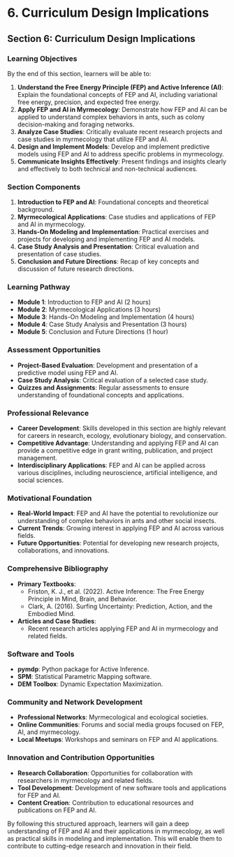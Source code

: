# 6. Curriculum Design Implications

## Section 6: Curriculum Design Implications

### Learning Objectives

By the end of this section, learners will be able to:

1. **Understand the Free Energy Principle (FEP) and Active Inference (AI)**: Explain the foundational concepts of FEP and AI, including variational free energy, precision, and expected free energy.
2. **Apply FEP and AI in Myrmecology**: Demonstrate how FEP and AI can be applied to understand complex behaviors in ants, such as colony decision-making and foraging networks.
3. **Analyze Case Studies**: Critically evaluate recent research projects and case studies in myrmecology that utilize FEP and AI.
4. **Design and Implement Models**: Develop and implement predictive models using FEP and AI to address specific problems in myrmecology.
5. **Communicate Insights Effectively**: Present findings and insights clearly and effectively to both technical and non-technical audiences.

### Section Components

1. **Introduction to FEP and AI**: Foundational concepts and theoretical background.
2. **Myrmecological Applications**: Case studies and applications of FEP and AI in myrmecology.
3. **Hands-On Modeling and Implementation**: Practical exercises and projects for developing and implementing FEP and AI models.
4. **Case Study Analysis and Presentation**: Critical evaluation and presentation of case studies.
5. **Conclusion and Future Directions**: Recap of key concepts and discussion of future research directions.

### Learning Pathway

- **Module 1**: Introduction to FEP and AI (2 hours)
- **Module 2**: Myrmecological Applications (3 hours)
- **Module 3**: Hands-On Modeling and Implementation (4 hours)
- **Module 4**: Case Study Analysis and Presentation (3 hours)
- **Module 5**: Conclusion and Future Directions (1 hour)

### Assessment Opportunities

- **Project-Based Evaluation**: Development and presentation of a predictive model using FEP and AI.
- **Case Study Analysis**: Critical evaluation of a selected case study.
- **Quizzes and Assignments**: Regular assessments to ensure understanding of foundational concepts and applications.

### Professional Relevance

- **Career Development**: Skills developed in this section are highly relevant for careers in research, ecology, evolutionary biology, and conservation.
- **Competitive Advantage**: Understanding and applying FEP and AI can provide a competitive edge in grant writing, publication, and project management.
- **Interdisciplinary Applications**: FEP and AI can be applied across various disciplines, including neuroscience, artificial intelligence, and social sciences.

### Motivational Foundation

- **Real-World Impact**: FEP and AI have the potential to revolutionize our understanding of complex behaviors in ants and other social insects.
- **Current Trends**: Growing interest in applying FEP and AI across various fields.
- **Future Opportunities**: Potential for developing new research projects, collaborations, and innovations.

### Comprehensive Bibliography

- **Primary Textbooks**:
  - Friston, K. J., et al. (2022). Active Inference: The Free Energy Principle in Mind, Brain, and Behavior.
  - Clark, A. (2016). Surfing Uncertainty: Prediction, Action, and the Embodied Mind.
- **Articles and Case Studies**:
  - Recent research articles applying FEP and AI in myrmecology and related fields.

### Software and Tools

- **pymdp**: Python package for Active Inference.
- **SPM**: Statistical Parametric Mapping software.
- **DEM Toolbox**: Dynamic Expectation Maximization.

### Community and Network Development

- **Professional Networks**: Myrmecological and ecological societies.
- **Online Communities**: Forums and social media groups focused on FEP, AI, and myrmecology.
- **Local Meetups**: Workshops and seminars on FEP and AI applications.

### Innovation and Contribution Opportunities

- **Research Collaboration**: Opportunities for collaboration with researchers in myrmecology and related fields.
- **Tool Development**: Development of new software tools and applications for FEP and AI.
- **Content Creation**: Contribution to educational resources and publications on FEP and AI.

By following this structured approach, learners will gain a deep understanding of FEP and AI and their applications in myrmecology, as well as practical skills in modeling and implementation. This will enable them to contribute to cutting-edge research and innovation in their field.